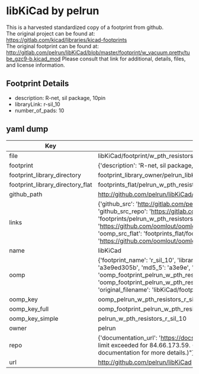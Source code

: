 # libKiCad by pelrun  
This is a harvested standardized copy of a footprint from github.  
The original project can be found at:  
https://gitlab.com/kicad/libraries/kicad-footprints  
The original footprint can be found at:
http://gitlab.com/pelrun/libKiCad/blob/master/footprint/w_vacuum.pretty/tube_gzc9-b.kicad_mod
Please consult that link for additional, details, files, and license information.  
## Footprint Details
* description: R-net, sil package, 10pin  
* libraryLink: r-sil_10  
* number_of_pads: 10  
## yaml dump  
| Key | Value |  
| --- | --- |  
| file | libKiCad/footprint/w_pth_resistors.pretty/r-sil_10.kicad_mod |  
| footprint | {'description': 'R-net, sil package, 10pin', 'libraryLink': 'r-sil_10', 'number_of_pads': 10} |  
| footprint_library_directory | footprint_library_owner/pelrun_libKiCad |  
| footprint_library_directory_flat | footprints_flat/pelrun_w_pth_resistors_r_sil_10/working |  
| github_path | http://github.com/pelrun/libKiCad/blob/master/footprint/w_pth_resistors.pretty/r-sil_10.kicad_mod |  
| links | {'github_src': 'http://gitlab.com/pelrun/libKiCad/blob/master/footprint/w_vacuum.pretty/tube_gzc9-b.kicad_mod', 'github_src_repo': 'https://gitlab.com/kicad/libraries/kicad-footprints', 'oomp_bot': 'footprints/pelrun_w_pth_resistors_r_sil_10/working', 'oomp_bot_github': 'https://github.com/oomlout/oomlout_oomp_footprint_bot/tree/main/footprints/pelrun_w_pth_resistors_r_sil_10/working', 'oomp_src_flat': 'footprints_flat/footprints_flat/pelrun_w_pth_resistors_r_sil_10/working', 'oomp_src_flat_github': 'https://github.com/oomlout/oomlout_oomp_footprint_src/tree/main/footprints_flat/pelrun_w_pth_resistors_r_sil_10/working'} |  
| name | libKiCad |  
| oomp | {'footprint_name': 'r_sil_10', 'library_name': 'w_pth_resistors', 'md5': 'a3e9ed305b5305e5e95d6a86612972dd', 'md5_10': 'a3e9ed305b', 'md5_5': 'a3e9e', 'md5_6': 'a3e9ed', 'oomp_key': 'oomp_pelrun_w_pth_resistors_r_sil_10', 'oomp_key_extra': 'oomp_footprint_pelrun_w_pth_resistors_r_sil_10', 'oomp_key_full': 'oomp_footprint_pelrun_w_pth_resistors_r_sil_10_a3e9ed', 'oomp_key_simple': 'pelrun_w_pth_resistors_r_sil_10', 'original_filename': 'libKiCad/footprint/w_pth_resistors.pretty/r-sil_10.kicad_mod', 'owner_name': 'pelrun'} |  
| oomp_key | oomp_pelrun_w_pth_resistors_r_sil_10 |  
| oomp_key_full | oomp_footprint_pelrun_w_pth_resistors_r_sil_10 |  
| oomp_key_simple | pelrun_w_pth_resistors_r_sil_10 |  
| owner | pelrun |  
| repo | {'documentation_url': 'https://docs.github.com/rest/overview/resources-in-the-rest-api#rate-limiting', 'message': "API rate limit exceeded for 84.66.173.59. (But here's the good news: Authenticated requests get a higher rate limit. Check out the documentation for more details.)"} |  
| url | http://github.com/pelrun/libKiCad |  

